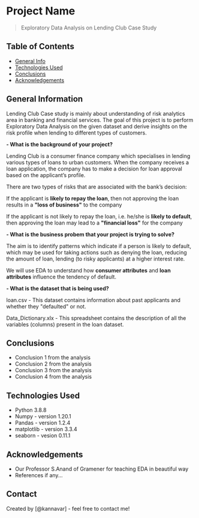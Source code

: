 # Project Name
> Exploratory Data Analysis on Lending Club Case Study 

## Table of Contents
* [General Info](#general-information)
* [Technologies Used](#technologies-used)
* [Conclusions](#conclusions)
* [Acknowledgements](#acknowledgements)

<!-- You can include any other section that is pertinent to your problem -->

## General Information

Lending Club Case study is mainly about understanding of risk analytics area in banking and financial services. The goal of this project is to perform Exploratory Data Analysis on the given dataset and derive insights on the risk profile when lending to different types of customers.

**- What is the background of your project?**

Lending Club is a consumer finance company which specialises in lending various types of loans to urban customers. When the company receives a loan application, the company has to make a decision for loan approval based on the applicant’s profile. 

There are two types of risks that are associated with the bank’s decision:

If the applicant is **likely to repay the loan**, then not approving the loan results in a **"loss of business"** to the company

If the applicant is not likely to repay the loan, i.e. he/she is **likely to default**, then approving the loan may lead to a **"financial loss"** for the company


**- What is the business probem that your project is trying to solve?**

The aim is to identify patterns which indicate if a person is likely to default, which may be used for taking actions such as denying the loan, reducing the amount of loan, lending (to risky applicants) at a higher interest rate. 

We will use EDA to understand how **consumer attributes** and **loan attributes** influence the tendency of default.

**- What is the dataset that is being used?**

loan.csv - This dataset contains information about past applicants and whether they "defaulted" or not.

Data_Dictionary.xlx  - This spreadsheet contains the description of all the variables (columns) present in the loan dataset.

<!-- You don't have to answer all the questions - just the ones relevant to your project. -->

## Conclusions
- Conclusion 1 from the analysis
- Conclusion 2 from the analysis
- Conclusion 3 from the analysis
- Conclusion 4 from the analysis

<!-- You don't have to answer all the questions - just the ones relevant to your project. -->


## Technologies Used
- Python 3.8.8
- Numpy - version 1.20.1
- Pandas - version 1.2.4
- matplotlib - version 3.3.4
- seaborn - vesion 0.11.1

<!-- As the libraries versions keep on changing, it is recommended to mention the version of library used in this project -->

## Acknowledgements
- Our Professor S.Anand of Gramener for teaching EDA in beautiful way
- References if any...

## Contact
Created by [@kannavar] - feel free to contact me!

